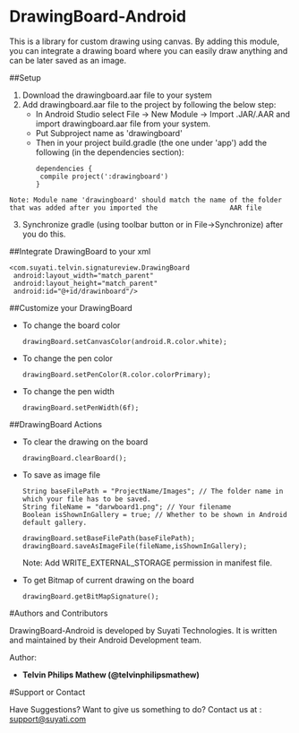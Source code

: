 # DrawingBoard-Android
This is a library for custom drawing using canvas. By adding this module, you can integrate a drawing board where you can easily draw anything and can be later saved as an image.

##Setup

   1. Download the drawingboard.aar file to your system
   2. Add drawingboard.aar file to the project by following the below step:
      * In Android Studio select File -> New Module -> Import .JAR/.AAR and import drawingboard.aar file from your           system.
      * Put Subproject name as 'drawingboard'
      * Then in your project build.gradle (the one under 'app') add the following (in the dependencies section):
         ```
         dependencies {
          compile project(':drawingboard')
         }
         ```
    Note: Module name 'drawingboard' should match the name of the folder that was added after you imported the                  AAR file
   3. Synchronize gradle (using toolbar button or in File->Synchronize) after you do this.

##Integrate DrawingBoard to your xml
 
   ```
   <com.suyati.telvin.signatureview.DrawingBoard
    android:layout_width="match_parent"
    android:layout_height="match_parent"
    android:id="@+id/drawinboard"/>
   ```
##Customize your DrawingBoard
 
  * To change the board color 
      ```
      drawingBoard.setCanvasColor(android.R.color.white);
      ```
  
  * To change the pen color 
      ```
      drawingBoard.setPenColor(R.color.colorPrimary);
      ```
  
  * To change the pen width 
      ```
      drawingBoard.setPenWidth(6f);
      ```
      
##DrawingBoard Actions

   * To clear the drawing on the board
      ```
      drawingBoard.clearBoard();
       ```
  
   * To save as image file 
      ```
      String baseFilePath = "ProjectName/Images"; // The folder name in which your file has to be saved.
      String fileName = "darwboard1.png"; // Your filename
      Boolean isShownInGallery = true; // Whether to be shown in Android default gallery.
  
      drawingBoard.setBaseFilePath(baseFilePath);
      drawingBoard.saveAsImageFile(fileName,isShownInGallery); 
      ```
      Note: Add WRITE_EXTERNAL_STORAGE permission in manifest file.
  
   * To get Bitmap of current drawing on the board
      ```
      drawingBoard.getBitMapSignature();
      ```
 
#Authors and Contributors

   DrawingBoard-Android is developed by Suyati Technologies. It is written and maintained by their Android Development    team.

   Author:

   * **Telvin Philips Mathew (@telvinphilipsmathew)**

#Support or Contact

   Have Suggestions? Want to give us something to do? Contact us at : support@suyati.com

